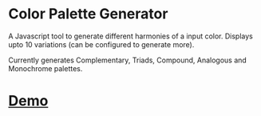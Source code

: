 # Color Palette Generator

A Javascript tool to generate different harmonies of a input color. Displays upto 10 variations (can be configured to generate more).

Currently generates Complementary, Triads, Compound, Analogous and Monochrome palettes.

# [Demo]([vd](https://tucommenceapousser.github.io/color-palette-generator/docs/))
